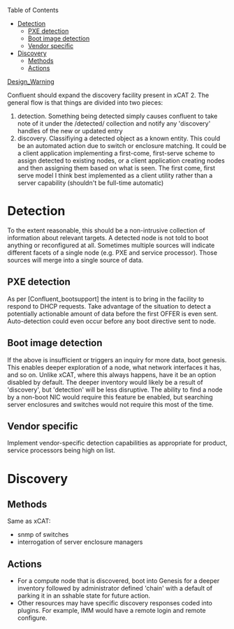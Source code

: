 <!-- START doctoc generated TOC please keep comment here to allow auto update -->
<!-- DON'T EDIT THIS SECTION, INSTEAD RE-RUN doctoc TO UPDATE -->
Table of Contents

- [Detection](#detection)
  - [PXE detection](#pxe-detection)
  - [Boot image detection](#boot-image-detection)
  - [Vendor specific](#vendor-specific)
- [Discovery](#discovery)
  - [Methods](#methods)
  - [Actions](#actions)

<!-- END doctoc generated TOC please keep comment here to allow auto update -->

[Design_Warning](Design_Warning)

Confluent should expand the discovery facility present in xCAT 2.  The general flow is that things are divided into two pieces:

1. detection.  Something being detected simply causes confluent to take note of it under the /detected/ collection and notify any 'discovery' handles of the new or updated entry
2. discovery.  Classifiying a detected object as a known entity.  This could be an automated action due to switch or enclosure matching.  It could be a client application implementing a first-come, first-serve scheme to assign detected to existing nodes, or a client application creating nodes and then assigning them based on what is seen.   The first come, first serve model I think best implemented as a client utility rather than a server capability (shouldn't be full-time automatic)

Detection
=======================
To the extent reasonable, this should be a non-intrusive collection of information about relevant targets.  A detected node is not told to boot anything or reconfigured at all.  Sometimes multiple sources will indicate different facets of a single node (e.g. PXE and service processor).  Those sources will merge into a single source of data.

PXE detection
---------------------
As per [Confluent_bootsupport] the intent is to bring in the facility to respond to DHCP requests.  Take advantage of the situation to detect a potentially actionable amount of data before the first OFFER is even sent.  Auto-detection could even occur before any boot directive sent to node.

Boot image detection
-------------------------
If the above is insufficient or triggers an inquiry for more data, boot genesis.  This enables deeper exploration of a node, what network interfaces it has, and so on.  Unlike xCAT, where this always happens, have it be an option disabled by default.  The deeper inventory would likely be a result of 'discovery', but 'detection' will be less disruptive.  The ability to find a node by a non-boot NIC would require this feature be enabled, but searching server enclosures and switches would not require this most of the time.

Vendor specific
----------------------
Implement vendor-specific detection capabilities as appropriate for product, service processors being high on list.

Discovery
=======================================

Methods
----------------------

Same as xCAT:

* snmp of switches
* interrogation of server enclosure managers

Actions
--------------------------

* For a compute node that is discovered, boot into Genesis for a deeper inventory followed by administrator defined 'chain' with a default of parking it in an sshable state for future action.
* Other resources may have specific discovery responses coded into plugins.  For example, IMM would have a remote login and remote configure.
